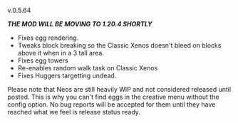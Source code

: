 v.0.5.64

***THE MOD WILL BE MOVING TO 1.20.4 SHORTLY***

- Fixes egg rendering.
- Tweaks block breaking so the Classic Xenos doesn't bleed on blocks above it when in a 3 tall area.
- Fixes egg towers
- Re-enables random walk task on Classic Xenos
- Fixes Huggers targetting undead.

Please note that Neos are still heavily WIP and not considered released until posted. This is why you can't find eggs in the creative menu without the config option.
No bug reports will be accepted for them until they have reached what we feel is release status ready.